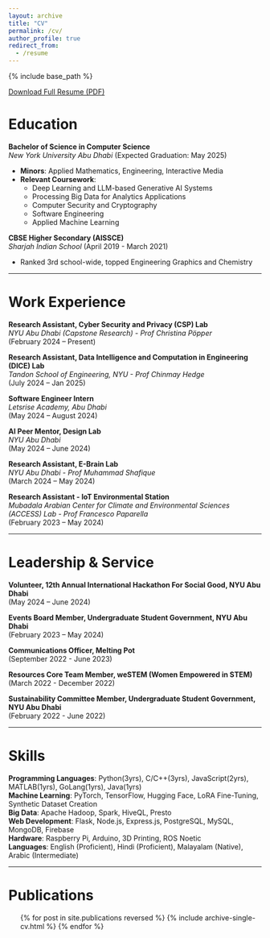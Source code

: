 ```yaml
---
layout: archive
title: "CV"
permalink: /cv/
author_profile: true
redirect_from:
  - /resume
---
```


{% include base_path %}

[Download Full Resume (PDF)](/files/academic_resume.pdf)

# Education
**Bachelor of Science in Computer Science**  
*New York University Abu Dhabi* (Expected Graduation: May 2025)  
- **Minors**: Applied Mathematics, Engineering, Interactive Media  
- **Relevant Coursework**:  
  - Deep Learning and LLM-based Generative AI Systems  
  - Processing Big Data for Analytics Applications  
  - Computer Security and Cryptography  
  - Software Engineering  
  - Applied Machine Learning  

**CBSE Higher Secondary (AISSCE)**  
*Sharjah Indian School* (April 2019 - March 2021)  
- Ranked 3rd school-wide, topped Engineering Graphics and Chemistry  

---
# Work Experience

**Research Assistant, Cyber Security and Privacy (CSP) Lab**<br>
*NYU Abu Dhabi (Capstone Research) - Prof Christina Pöpper*<br>
(February 2024 – Present)<br>

**Research Assistant, Data Intelligence and Computation in Engineering (DICE) Lab**<br>
*Tandon School of Engineering, NYU - Prof Chinmay Hedge*<br>
(July 2024 – Jan 2025)<br>

**Software Engineer Intern**<br>
*Letsrise Academy, Abu Dhabi*<br>
(May 2024 – August 2024)<br>

**AI Peer Mentor, Design Lab**<br>
*NYU Abu Dhabi*<br>
(May 2024 – June 2024)<br>

**Research Assistant, E-Brain Lab**<br>
*NYU Abu Dhabi - Prof Muhammad Shafique*<br>
(March 2024 – May 2024)<br>

**Research Assistant - IoT Environmental Station**<br>
*Mubadala Arabian Center for Climate and Environmental Sciences (ACCESS) Lab - Prof Francesco Paparella*<br>
(February 2023 – May 2024)<br>

---
# Leadership & Service

**Volunteer, 12th Annual International Hackathon For Social Good, NYU Abu Dhabi**<br>
(May 2024 – June 2024)

**Events Board Member, Undergraduate Student Government, NYU Abu Dhabi**<br>
(February 2023 – May 2024)  

**Communications Officer, Melting Pot**<br>
(September 2022 - June 2023)

**Resources Core Team Member, weSTEM (Women Empowered in STEM)**<br>
(March 2022 - December 2022)

**Sustainability Committee Member, Undergraduate Student Government, NYU Abu Dhabi**<br>
(February 2022 - June 2022)

---
# Skills

**Programming Languages**: Python(3yrs), C/C++(3yrs), JavaScript(2yrs), MATLAB(1yrs), GoLang(1yrs), Java(1yrs)<br> 
**Machine Learning**: PyTorch, TensorFlow, Hugging Face, LoRA Fine-Tuning, Synthetic Dataset Creation<br>
**Big Data**: Apache Hadoop, Spark, HiveQL, Presto<br>
**Web Development**: Flask, Node.js, Express.js, PostgreSQL, MySQL, MongoDB, Firebase<br>
**Hardware**: Raspberry Pi, Arduino, 3D Printing, ROS Noetic<br>
**Languages**: English (Proficient), Hindi (Proficient), Malayalam (Native), Arabic (Intermediate)<br>

---

# Publications
<ul>{% for post in site.publications reversed %}
    {% include archive-single-cv.html %}
{% endfor %}</ul>
